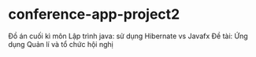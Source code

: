 # conference-app-project2
Đồ án cuối kì môn Lập trình java: sử dụng Hibernate vs Javafx
Đề tài: Ứng dụng Quản lí và tổ chức hội nghị
